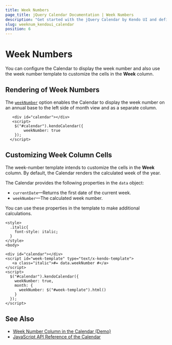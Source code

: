 ```yaml
---
title: Week Numbers
page_title: jQuery Calendar Documentation | Week Numbers
description: "Get started with the jQuery Calendar by Kendo UI and define its first rendered view."
slug: weeknum_kendoui_calendar
position: 6
---
```


# Week Numbers

You can configure the Calendar to display the week number and also use the week number template to customize the cells in the **Week** column.

## Rendering of Week Numbers

The [`weekNumber`](/api/javascript/ui/calendar/configuration/weeknumber) option enables the Calendar to display the week number on an annual base to the left side of month view and as a separate column.

```dojo
   <div id="calendar"></div>
   <script>
    $("#calendar").kendoCalendar({
		weekNumber: true
	});
  </script>
```

## Customizing Week Column Cells

The week-number template intends to customize the cells in the **Week** column. By default, the Calendar renders the calculated week of the year.

The Calendar provides the following properties in the `data` object:

* `currentDate`&mdash;Returns the first date of the current week.
* `weekNumber`&mdash;The calculated week number.

You can use these properties in the template to make additional calculations.

    <style>
      .italic{
        font-style: italic;
      }
    </style>
    <body>

    <div id="calendar"></div>
    <script id="week-template" type="text/x-kendo-template">
       <a class="italic">#= data.weekNumber #</a>
    </script>
    <script>
      $("#calendar").kendoCalendar({
        weekNumber: true,
        month: {
          weekNumber: $("#week-template").html()
        }
      });
    </script>

## See Also

* [Week Number Column in the Calendar (Demo)](https://demos.telerik.com/kendo-ui/calendar/week-column)
* [JavaScript API Reference of the Calendar](/api/javascript/ui/calendar)

